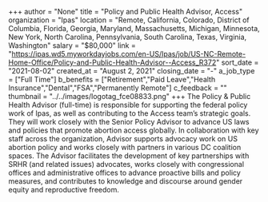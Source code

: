 +++
author = "None"
title = "Policy and Public Health Advisor, Access"
organization = "Ipas"
location = "Remote, California, Colorado, District of Columbia, Florida, Georgia, Maryland, Massachusetts, Michigan, Minnesota, New York, North Carolina, Pennsylvania, South Carolina, Texas, Virginia, Washington"
salary = "$80,000"
link = "https://ipas.wd5.myworkdayjobs.com/en-US/Ipas/job/US-NC-Remote-Home-Office/Policy-and-Public-Health-Advisor--Access_R372"
sort_date = "2021-08-02"
created_at = "August 2, 2021"
closing_date = "-"
a_job_type = ["Full Time"]
b_benefits = ["Retirement","Paid Leave","Health Insurance","Dental","FSA","Permanently Remote"]
c_feedback = ""
thumbnail = "../../images/logotag_fce08833.png"
+++
The Policy & Public Health Advisor (full-time) is responsible for supporting the federal policy work of Ipas, as well as contributing to the Access team’s strategic goals. They will work closely with the Senior Policy Advisor to advance US laws and policies that promote abortion access globally. In collaboration with key staff across the organization, Advisor supports advocacy work on US abortion policy and works closely with partners in various DC coalition spaces. The Advisor facilitates the development of key partnerships with SRHR (and related issues) advocates, works closely with congressional offices and administrative offices to advance proactive bills and policy measures, and contributes to knowledge and discourse around gender equity and reproductive freedom.